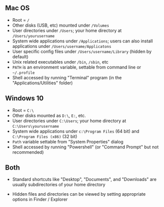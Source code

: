 
## Mac OS

* Root = `/`
* Other disks (USB, etc) mounted under `/Volumes`
* User directories under `/Users`; your home directory at `/Users/yourusername`
* System wide applications under `/Applications`; users can also install applications under `/Users/username/Applicatons`
* User specific config files under `/Users/username/Library` (hidden by default)
* Unix related executables under `/bin`, `/sbin`, etc
* `PATH` is an environment variable, settable from command line or `~/.profile`
* Shell accessed by running "Terminal" program (in the "Applications/Utilities" folder)

## Windows 10

* Root = `C:\`
* Other disks mounted as `D:\`, `E:`, etc.
* User directories under `C:\Users`; your home directory at `C:\Users\yourusername`
* System wide applications under `c:\Program Files` (64 bit) and `C:\Program Files (x86)` (32 bit)
* `Path` variable settable from "System Properties" dialog
* Shell accessed by running "Powershell" (or "Command Prompt" but not recommended)

## Both

* Standard shortcuts like "Desktop", "Documents", and "Downloads" are usually subdirectories of your home directory

* Hidden files and directories can be viewed by setting appropriate options in Finder / Explorer